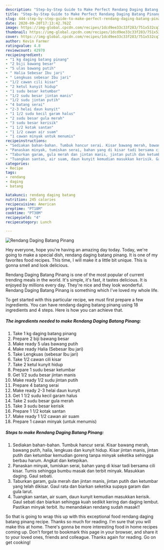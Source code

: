 ```yaml
---
description: "Step-by-Step Guide to Make Perfect Rendang Daging Batang Pinang"
title: "Step-by-Step Guide to Make Perfect Rendang Daging Batang Pinang"
slug: 444-step-by-step-guide-to-make-perfect-rendang-daging-batang-pinang
date: 2020-09-20T17:13:42.762Z
image: https://img-global.cpcdn.com/recipes/1dcd9ee33c33f283/751x532cq70/rendang-daging-batang-pinang-resipi-foto-utama.jpg
thumbnail: https://img-global.cpcdn.com/recipes/1dcd9ee33c33f283/751x532cq70/rendang-daging-batang-pinang-resipi-foto-utama.jpg
cover: https://img-global.cpcdn.com/recipes/1dcd9ee33c33f283/751x532cq70/rendang-daging-batang-pinang-resipi-foto-utama.jpg
author: Kevin Farmer
ratingvalue: 4.8
reviewcount: 42970
recipeingredient:
- "1 kg daging batang pinang"
- "2 biji bawang besar"
- "5 ulas bawang putih"
- " Halia Sebesar Ibu jari"
- " Lengkuas sebesar Ibu jari"
- "1/2 cawan cili kisar"
- "2 ketul kunyit hidup"
- "1 sudu besar ketumbar"
- "1/2 sudu besar jintan manis"
- "1/2 sudu jintan putih"
- "4 batang serai"
- "2-3 helai daun kunyit"
- "1 1/2 sudu kecil garam halus"
- "2 sudu besar gula merah"
- "3 sudu besar kerisik"
- "1 1/2 kotak santan"
- "1 1/2 cawan air suam"
- "1 cawan minyak untuk menumis"
recipeinstructions:
- "Sediakan bahan-bahan. Tumbuk hancur serai. Kisar bawang merah, bawang putih, halia, lengkuas dan kunyit hidup. Kisar jintan manis, jintan putih dan ketumbar kemudian goreng tanpa minyak seketika sehingga berbau harum. Angkat dan ketepikan."
- "Panaskan minyak, tumiskan serai, bahan yang di kisar tadi bersama cili kisar. Tumis sehingga bumbu masak dan terbit minyak. Masukkan daging. Gaul sebati."
- "Taburkan garam, gula merah dan jintan manis, jintan putih dan ketumbar yang telah dikisar. Gaul rata dan biarkan seketika supaya garam dan gula larut."
- "Tuangkan santan, air suam, daun kunyit kemudian masukkan kerisik. Gaul sebati dan biarkan sehingga kuah sedikit kering dan daging lembut. Pastikan minyak terbit. Itu menandakan rendang sudah masak!!"
categories:
- Recipe
tags:
- rendang
- daging
- batang

katakunci: rendang daging batang 
nutrition: 245 calories
recipecuisine: American
preptime: "PT18M"
cooktime: "PT30M"
recipeyield: "4"
recipecategory: Lunch

---
```



![Rendang Daging Batang Pinang](https://img-global.cpcdn.com/recipes/1dcd9ee33c33f283/751x532cq70/rendang-daging-batang-pinang-resipi-foto-utama.jpg)

Hey everyone, hope you're having an amazing day today. Today, we're going to make a special dish, rendang daging batang pinang. It is one of my favorites food recipes. This time, I will make it a little bit unique. This is gonna smell and look delicious.



Rendang Daging Batang Pinang is one of the most popular of current trending meals in the world. It's simple, it's fast, it tastes delicious. It is enjoyed by millions every day. They're nice and they look wonderful. Rendang Daging Batang Pinang is something which I've loved my whole life.


To get started with this particular recipe, we must first prepare a few ingredients. You can have rendang daging batang pinang using 18 ingredients and 4 steps. Here is how you can achieve that.

<!--inarticleads1-->

##### The ingredients needed to make Rendang Daging Batang Pinang:

1. Take 1 kg daging batang pinang
1. Prepare 2 biji bawang besar
1. Make ready 5 ulas bawang putih
1. Make ready  Halia (Sebesar Ibu jari)
1. Take  Lengkuas (sebesar Ibu jari)
1. Take 1/2 cawan cili kisar
1. Take 2 ketul kunyit hidup
1. Prepare 1 sudu besar ketumbar
1. Get 1/2 sudu besar jintan manis
1. Make ready 1/2 sudu jintan putih
1. Prepare 4 batang serai
1. Make ready 2-3 helai daun kunyit
1. Get 1 1/2 sudu kecil garam halus
1. Take 2 sudu besar gula merah
1. Take 3 sudu besar kerisik
1. Prepare 1 1/2 kotak santan
1. Make ready 1 1/2 cawan air suam
1. Prepare 1 cawan minyak (untuk menumis)




<!--inarticleads2-->

##### Steps to make Rendang Daging Batang Pinang:

1. Sediakan bahan-bahan. Tumbuk hancur serai. Kisar bawang merah, bawang putih, halia, lengkuas dan kunyit hidup. Kisar jintan manis, jintan putih dan ketumbar kemudian goreng tanpa minyak seketika sehingga berbau harum. Angkat dan ketepikan.
1. Panaskan minyak, tumiskan serai, bahan yang di kisar tadi bersama cili kisar. Tumis sehingga bumbu masak dan terbit minyak. Masukkan daging. Gaul sebati.
1. Taburkan garam, gula merah dan jintan manis, jintan putih dan ketumbar yang telah dikisar. Gaul rata dan biarkan seketika supaya garam dan gula larut.
1. Tuangkan santan, air suam, daun kunyit kemudian masukkan kerisik. Gaul sebati dan biarkan sehingga kuah sedikit kering dan daging lembut. Pastikan minyak terbit. Itu menandakan rendang sudah masak!!




So that is going to wrap this up with this exceptional food rendang daging batang pinang recipe. Thanks so much for reading. I'm sure that you will make this at home. There's gonna be more interesting food in home recipes coming up. Don't forget to bookmark this page in your browser, and share it to your loved ones, friends and colleague. Thanks again for reading. Go on get cooking!
